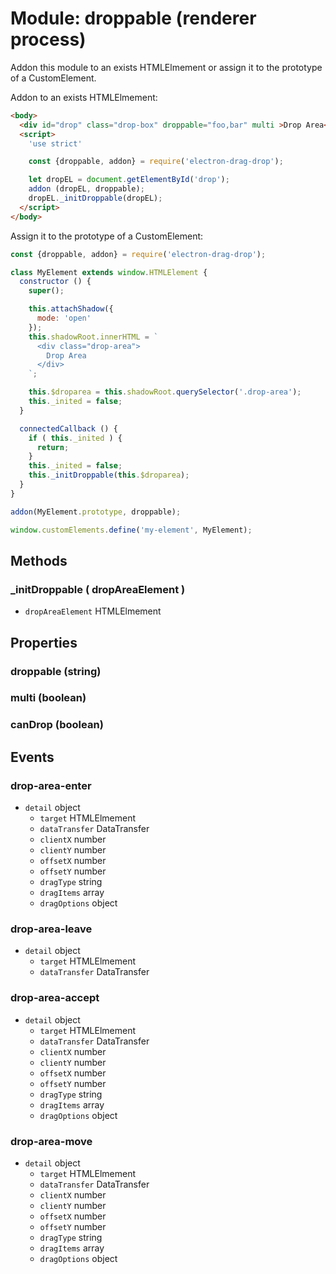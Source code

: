 # Module: droppable (renderer process)

Addon this module to an exists HTMLElmement or assign it to the prototype of a CustomElement.

Addon to an exists HTMLElmement:

```html
<body>
  <div id="drop" class="drop-box" droppable="foo,bar" multi >Drop Area</div>
  <script>
    'use strict'

    const {droppable, addon} = require('electron-drag-drop');

    let dropEL = document.getElementById('drop');
    addon (dropEL, droppable);
    dropEL._initDroppable(dropEL);
  </script>
</body>
```

Assign it to the prototype of a CustomElement:

```javascript
const {droppable, addon} = require('electron-drag-drop');

class MyElement extends window.HTMLElement {
  constructor () {
    super();

    this.attachShadow({
      mode: 'open'
    });
    this.shadowRoot.innerHTML = `
      <div class="drop-area">
        Drop Area
      </div>
    `;

    this.$droparea = this.shadowRoot.querySelector('.drop-area');
    this._inited = false;
  }

  connectedCallback () {
    if ( this._inited ) {
      return;
    }
    this._inited = false;
    this._initDroppable(this.$droparea);
  }
}

addon(MyElement.prototype, droppable);

window.customElements.define('my-element', MyElement);
```


## Methods

###  _initDroppable ( dropAreaElement )

  - `dropAreaElement` HTMLElmement

## Properties

### droppable (string)

### multi (boolean)

### canDrop (boolean)

## Events

### drop-area-enter

  - `detail` object
    - `target` HTMLElmement
    - `dataTransfer` DataTransfer
    - `clientX` number
    - `clientY` number
    - `offsetX` number
    - `offsetY` number
    - `dragType` string
    - `dragItems` array
    - `dragOptions` object

### drop-area-leave

  - `detail` object
    - `target` HTMLElmement
    - `dataTransfer` DataTransfer

### drop-area-accept

  - `detail` object
    - `target` HTMLElmement
    - `dataTransfer` DataTransfer
    - `clientX` number
    - `clientY` number
    - `offsetX` number
    - `offsetY` number
    - `dragType` string
    - `dragItems` array
    - `dragOptions` object

### drop-area-move

  - `detail` object
    - `target` HTMLElmement
    - `dataTransfer` DataTransfer
    - `clientX` number
    - `clientY` number
    - `offsetX` number
    - `offsetY` number
    - `dragType` string
    - `dragItems` array
    - `dragOptions` object